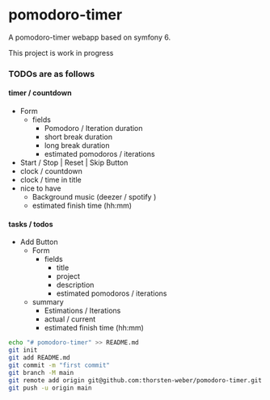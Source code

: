 # pomodoro-timer

A pomodoro-timer webapp based on symfony 6.

This project is work in progress

### TODOs are as follows

#### timer / countdown
* Form
  * fields
    * Pomodoro / Iteration duration
    * short break duration
    * long break duration
    * estimated pomodoros / iterations
* Start / Stop | Reset | Skip Button
* clock / countdown
* clock / time in title 
* nice to have
  * Background music (deezer / spotify )
  * estimated finish time (hh:mm)


#### tasks / todos
* Add Button
  * Form
    * fields
      * title 
      * project 
      * description 
      * estimated pomodoros / iterations 
  * summary
    * Estimations / Iterations
    * actual / current
    * estimated finish time (hh:mm)



```bash
echo "# pomodoro-timer" >> README.md
git init
git add README.md
git commit -m "first commit"
git branch -M main
git remote add origin git@github.com:thorsten-weber/pomodoro-timer.git
git push -u origin main
```
